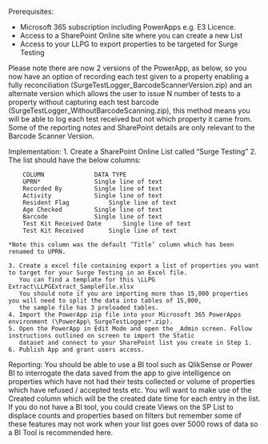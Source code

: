 
Prerequisites:
- Microsoft 365 subscription including PowerApps e.g. E3 Licence.  
- Access to a SharePoint Online site where you can create a new List
- Access to your LLPG to export properties to be targeted for Surge Testing

Please note there are now 2 versions of the PowerApp, as below, so you now have 
an option of recording each test given to a property enabling a fully 
reconciliation (SurgeTestLogger_BarcodeScannerVersion.zip) and an alternate 
version which allows the user to issue N number of tests to a property without 
capturing each test barcode (SurgeTestLogger_WithoutBarcodeScanning.zip), this 
method means you will be able to log each test received but not which property 
it came from. Some of the reporting notes and SharePoint details are only 
relevant to the Barcode Scanner Version. 

Implementation:
	1. Create a SharePoint Online List called “Surge Testing”
	2. The list should have the below columns:

		COLUMN				DATA TYPE
		UPRN*				Single line of text	
		Recorded By			Single line of text	
		Activity			Single line of text	
		Resident Flag			Single line of text	
		Age Checked			Single line of text	
		Barcode				Single line of text	
		Test Kit Received Date		Single line of text	
		Test Kit Received		Single line of text

	*Note this column was the default ‘Title’ column which has been renamed to UPRN.

	3. Create a excel file containing export a list of properties you want to target for your Surge Testing in an Excel file.
	   You can find a template for this \LLPG Extract\LLPGExtract_SampleFile.xlsx
	   You should note if you are importing more than 15,000 properties you will need to split the data into tables of 15,000,
	   the sample file has 3 preloaded tables. 
	4. Import the PowerApp zip file into your Microsoft 365 PowerApps environment (\PowerApp\ SurgeTestLogger*.zip).
	5. Open the PowerApp in Edit Mode and open the _Admin screen. Follow instructions outlined on screen to import the Static 
	   dataset and connect to your SharePoint list you create in Step 1. 
	6. Publish App and grant users access. 

Reporting:
	You should be able to use a BI tool such as QlikSense or Power BI to interrogate the data saved from the app to give 
	intelligence on properties which have not had their tests collected or volume of properties which have refused / accepted 
	tests etc. You will want to make use of the Created column which will be the created date time for each entry in the list. 
	If you do not have a BI tool, you could create Views on the SP List to displace counts and properties based on filters but 
	remember some of these features may not work when your list goes over 5000 rows of data so a BI Tool is recommended here. 



